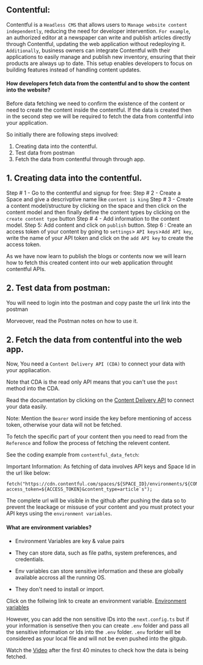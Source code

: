 ## Contentful:

Contentful is a `Headless CMS` that allows users to `Manage website content independently`, reducing the need for developer intervention. `For example`, an authorized editor at a newspaper can write and publish articles directly through Contentful, updating the web application without redeploying it. `Additionally`, business owners can integrate Contentful with their applications to easily manage and publish new inventory, ensuring that their products are always up to date. This setup enables developers to focus on building features instead of handling content updates.

#### How developers fetch data from the contentful and to show the content into the website?

Before data fetching we need to confirm the existence of the content or need to create the content inside the contentful. If the data is created then in the second step we will be required to fetch the data from contentful into your application.

So initially there are following steps involved:

1. Creating data into the contentful.
2. Test data from postman
3. Fetch the data from contentful through through app.

## 1. Creating data into the contentful.

Step # 1 - Go to the contentful and signup for free:
Step # 2 - Create a Space and give a descrivptive name like `content is king`
Step # 3 - Create a content model/structure by clicking on the space and then click on the content model and then finally define the content types by clicking on the `create content type` button
Step # 4 - Add information to the content model.
Step 5: Add content and click on `publish` button.
Step 6 : Create an access token of your content by going to `settings`> `API keys`>`Add API key`, write the name of your API token and click on the `add API key` to create the access token.

As we have now learn to publish the blogs or contents now we will learn how to fetch this created content into our web application throught contentful APIs.

## 2. Test data from postman:

You will need to login into the postman and copy paste the url link into the postman

Morveover, read the Postman notes on how to use it.

## 2. Fetch the data from contentful into the web app.

Now, You need a `Content Delivery API (CDA)` to connect your data with your appliacation.

Note that CDA is the read only API means that you can't use the `post` method into the CDA.

Read the documentation by clicking on the [Content Delivery API](https://www.contentful.com/developers/docs/references/content-delivery-api/) to connect your data easily.

Note: Mention the `Bearer` word inside the key before mentioning of access token, otherwise your data will not be fetched.

To fetch the specific part of your content then you need to read from the `Reference` and follow the process of fetching the relevent content.

See the coding example from `contentful_data_fetch`:

Important Information: As fetching of data involves API keys and Space Id in the url like below:

    fetch("https://cdn.contentful.com/spaces/${SPACE_ID}/environments/${CONTENTFUL_ENVIRONMENT}/entries?access_token=${ACCESS_TOKEN}&content_type=article`s");

The complete url will be visible in the github after pushing the data so to prevent the leackage or missuse of your content and you must protect your API keys using the `environment variables`.

#### What are environment variables?

- Environment Variables are key & value pairs
- They can store data, such as file paths, system preferences, and credentials.

- Env variables can store sensitive information and these are globally available accross all the running OS.

* They don't need to install or import.

Click on the follwing link to create an environment variable.
[Environment variables](https://nextjs.org/docs/pages/api-reference/next-config-js/env)

However, you can add the non sensitive IDs into the `next.config.ts` but if your information is sensetive then you can create `.env` folder and pass all the sensitive information or Ids into the `.env` folder.
`.env` forlder will be considered as your local file and will not be even pushed into the gitgub.

Watch the [Video](https://www.youtube.com/watch?v=4W9NLESQA18&t=2885s) after the first 40 minutes to check how the data is being fetched.
